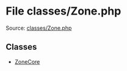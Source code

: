 File classes/Zone.php
=========

Source: [classes/Zone.php](https://github.com/PrestaShop/PrestaShop/blob/1.6.1.3/classes/Zone.php)


Classes
-------

* [ZoneCore](class.ZoneCore.md)

